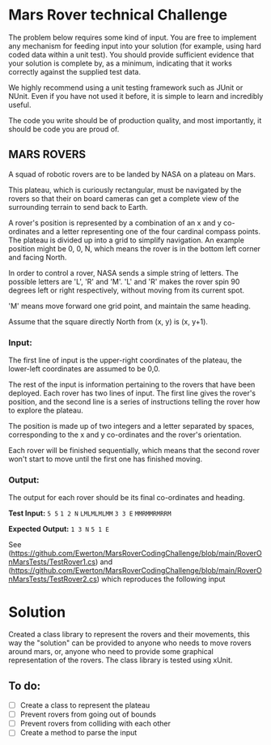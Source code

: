 # Mars Rover technical Challenge

The problem below requires some kind of input. You are free to implement any mechanism for feeding input into your solution (for example, using hard coded data within a unit test). You should provide sufficient evidence that your solution is complete by, as a minimum, indicating that it works correctly against the supplied test data.

We highly recommend using a unit testing framework such as JUnit or NUnit. Even if you have not used it before, it is simple to learn and incredibly useful.

The code you write should be of production quality, and most importantly, it should be code you are proud of.

## MARS ROVERS

A squad of robotic rovers are to be landed by NASA on a plateau on Mars.

This plateau, which is curiously rectangular, must be navigated by the rovers so that their on board cameras can get a complete view of the surrounding terrain to send back to Earth.

A rover's position is represented by a combination of an x and y co-ordinates and a letter representing one of the four cardinal compass points. The plateau is divided up into a grid to simplify navigation. An example position might be 0, 0, N, which means the rover is in the bottom left corner and facing North.

In order to control a rover, NASA sends a simple string of letters. The possible letters are 'L', 'R' and 'M'. 'L' and 'R' makes the rover spin 90 degrees left or right respectively, without moving from its current spot.

'M' means move forward one grid point, and maintain the same heading.

Assume that the square directly North from (x, y) is (x, y+1).

### Input:

The first line of input is the upper-right coordinates of the plateau, the lower-left coordinates are assumed to be 0,0.

The rest of the input is information pertaining to the rovers that have been deployed. Each rover has two lines of input. The first line gives the rover's position, and the second line is a series of instructions telling the rover how to explore the plateau.

The position is made up of two integers and a letter separated by spaces, corresponding to the x and y co-ordinates and the rover's orientation.

Each rover will be finished sequentially, which means that the second rover won't start to move until the first one has finished moving.

### Output:

The output for each rover should be its final co-ordinates and heading.

**Test Input:**
`5 5`
`1 2 N`
`LMLMLMLMM`
`3 3 E`
`MMRMMRMRRM`

**Expected Output:**
`1 3 N`
`5 1 E`

See (https://github.com/Ewerton/MarsRoverCodingChallenge/blob/main/RoverOnMarsTests/TestRover1.cs) and (https://github.com/Ewerton/MarsRoverCodingChallenge/blob/main/RoverOnMarsTests/TestRover2.cs) which reproduces the following input


# Solution
Created a class library to represent the rovers and their movements, this way the "solution" can be provided to anyone who needs to move rovers around mars, or, anyone who need to provide some graphical representation of the rovers.
The class library is tested using xUnit.

## To do:
- [ ] Create a class to represent the plateau
- [ ] Prevent rovers from going out of bounds
- [ ] Prevent rovers from colliding with each other
- [ ] Create a method to parse the input
